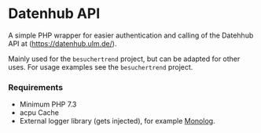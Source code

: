 # Datenhub API

A simple PHP wrapper for easier authentication and calling of the Datehhub API at (https://datenhub.ulm.de/).

Mainly used for the `besuchertrend` project, but can be adapted for other uses. For usage examples see the `besuchertrend` project.

### Requirements
* Minimum PHP 7.3
* acpu Cache 
* External logger library (gets injected), for example [Monolog](https://github.com/Seldaek/monolog).

